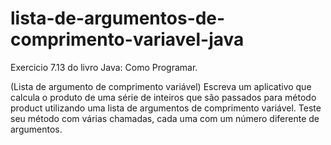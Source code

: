 # lista-de-argumentos-de-comprimento-variavel-java
Exercicio 7.13 do livro Java: Como Programar.

(Lista de argumento de comprimento variável) Escreva um aplicativo que calcula o produto de uma série de inteiros que são passados
para método product utilizando uma lista de argumentos de comprimento variável. Teste seu método com várias chamadas, cada uma
com um número diferente de argumentos.
